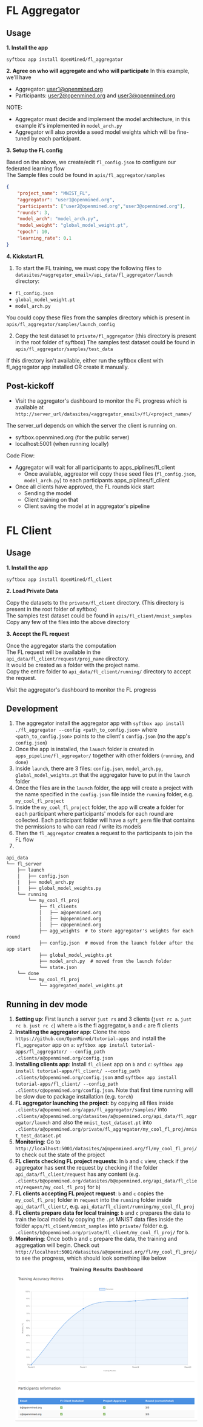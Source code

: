 # FL Aggregator

## Usage

**1. Install the app**

```
syftbox app install OpenMined/fl_aggregator
```

**2. Agree on who will aggregate and who will participate**
In this example, we'll have

- Aggregator: <user1@openmined.org>
- Participants: <user2@openmined.org> and <user3@openmined.org>

NOTE:

- Aggregator must decide and implement the model architecture, in this example it's implemented in `model_arch.py`
- Aggregator will also provide a seed model weights which will be fine-tuned by each participant.

**3. Setup the FL config**

Based on the above, we create/edit `fl_config.json` to configure our federated learning flow  
The Sample files could be found in `apis/fl_aggregator/samples`

```json
{
    "project_name": "MNIST_FL",
    "aggregator": "user1@openmined.org",
    "participants": ["user2@openmined.org","user3@openmined.org"],
    "rounds": 3,
    "model_arch": "model_arch.py",
    "model_weight": "global_model_weight.pt",
    "epoch": 10,
    "learning_rate": 0.1
}
```

**4. Kickstart FL**

1. To start the FL training, we must copy the following files to `datasites/<aggregator_email>/api_data/fl_aggregator/launch` directory:

- `fl_config.json`
- `global_model_weight.pt`
- `model_arch.py`

You could copy these files from the samples directory 
which is present in  `apis/fl_aggregator/samples/launch_config`

2. Copy the test dataset to `private/fl_aggregator` (this directory is present in the root folder of syftbox)
The samples test dataset could be found in `apis/fl_aggregator/samples/test_data`


If this directory isn't available, either run the syftbox client with fl_aggregator app installed OR create it manually.

## Post-kickoff

- Visit the aggregator's dashboard to monitor the FL progress
which is available at `http://server_url/datasites/<aggregator_email>/fl/<project_name>/`  

The server_url depends on which the server the client is running on.
- syftbox.openmined.org (for the public server)
- localhost:5001 (when running locally)

Code Flow:

- Aggregator will wait for all participants to apps_piplines/fl_client
  - Once available, aggreator will copy these seed files (`fl_config.json`, `model_arch.py`) to each participants apps_piplines/fl_client
- Once all clients have approved, the FL rounds kick start
  - Sending the model
  - Client training on that
  - Client saving the model at in aggregator's pipeline


# FL Client

## Usage

**1. Install the app**

```
syftbox app install OpenMined/fl_client
```

**2. Load Private Data**

Copy the datasets to the `private/fl_client` directory. (This directory is present in the root folder of syftbox)  
The samples test dataset could be found in `apis/fl_client/mnist_samples`  
Copy any few of the files into the above directory

**3. Accept the FL request**


Once the aggregator starts the computation  
The FL request will be available in the `api_data/fl_client/request/proj_name` directory.  
It would be created as a folder with the project name.  
Copy the entire folder to `api_data/fl_client/running/` directory to accept the request.  

Visit the aggregator's dashboard to monitor the FL progress



## Development

1. The aggregator install the aggregator app with `syftbox app install ./fl_aggregator --config <path_to_config.json>` where `<path_to_config.json>` points to the client's `config.json` (no the app's `config.json`)
2. Once the app is installed, the `launch` folder is created in `apps_pipeline/fl_aggregator/` together with other folders (`running`, and `done`)
3. Inside `launch`, there are 3 files: `config.json`, `model_arch.py`, `global_model_weights.pt` that the aggregator have to put in the `launch` folder
4. Once the files are in the `launch` folder, the app will create a project with the name specified in the `config.json` file inside the `running` folder, e.g. `my_cool_fl_project`
5. Inside the `my_cool_fl_project` folder, the app will create a folder for each participant where participants' models for each round are collected. Each participant folder will have a `syft_perm` file that contains the permissions to who can read / write its models
5. Then the `fl_aggregator` creates a request to the participants to join the FL flow
6.

```
api_data
└── fl_server
    ├── launch
    │   ├── config.json
    │   ├── model_arch.py
    │   ├── global_model_weights.py
    └── running
        └── my_cool_fl_proj
            ├── fl_clients 
            │   ├── a@openmined.org
            │   ├── b@openmined.org
            │   ├── c@openmined.org
            ├── agg_weights  # to store aggregator's weights for each round
            ├── config.json  # moved from the launch folder after the app start
            ├── global_model_weights.pt
            ├── model_arch.py  # moved from the launch folder
            └── state.json
    └── done
        └── my_cool_fl_proj
            └── aggregated_model_weights.pt
```

## Running in dev mode

1. **Setting up**: First launch a server `just rs` and 3 clients (`just rc a`. `just rc b`. `just rc c`) where `a` is the fl aggregator, `b` and `c` are fl clients
2. **Installing the aggregator app**: Clone the repo `https://github.com/OpenMined/tutorial-apps` and install the `fl_aggregator` app on `a`: `syftbox app install tutorial-apps/fl_aggregator/ --config_path .clients/a@openmined.org/config.json`
3. **Installing clients app**: Install `fl_client` app on `b` and `c`: `syftbox app install tutorial-apps/fl_client/ --config_path .clients/b@openmined.org/config.json` and `syftbox app install tutorial-apps/fl_client/ --config_path .clients/c@openmined.org/config.json`. Note that first time running will be slow due to package installation (e.g. `torch`)
4. **FL aggregator launching the project**: by copying all files inside `.clients/a@openmined.org/apps/fl_aggregator/samples/` into `.clients/a@openmined.org/datasites/a@openmined.org/api_data/fl_aggregator/launch` and also the `mnist_test_dataset.pt` into `.clients/a@openmined.org/private/fl_aggregator/my_cool_fl_proj/mnist_test_dataset.pt`
5. **Monitoring**: Go to `http://localhost:5001/datasites/a@openmined.org/fl/my_cool_fl_proj/` to check out the state of the project
6. **FL clients checking FL project requests**: In `b` and `c` view, check if the aggregator has sent the request by checking if the folder `api_data/fl_client/request`  has any content (e.g. `.clients/b@openmined.org/datasites/b@openmined.org/api_data/fl_client/request/my_cool_fl_proj` for `b`)
7. **FL clients accepting FL project request**: `b` and `c` copies the `my_cool_fl_proj` folder in `request` into the `running` folder inside `api_data/fl_client/`, e.g. `api_data/fl_client/running/my_cool_fl_proj`
8. **FL clients prepare data for local training**: `b` and `c` prepares the data to train the local model by copying the `.pt` MNIST data files inside the folder `apps/fl_client/mnist_samples` into `private/` folder e.g. `.clients/b@openmined.org/private/fl_client/my_cool_fl_proj/` for `b`.
9. **Monitoring**: Once both `b` and `c` prepare the data, the training and aggregation will begin. Check out `http://localhost:5001/datasites/a@openmined.org/fl/my_cool_fl_proj/` to see the progress, which should look something like below ![dashboard](training_results.png)
